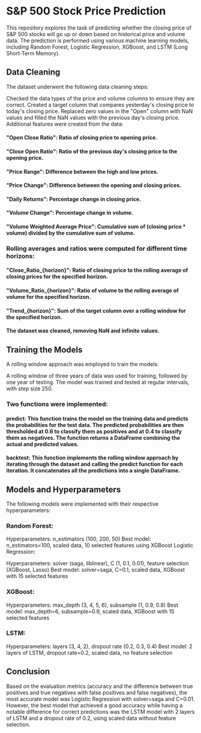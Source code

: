 # S&P 500 Stock Price Prediction
This repository explores the task of predicting whether the closing price of S&P 500 stocks will go up or down based on historical price and volume data. The prediction is performed using various machine learning models, including Random Forest, Logistic Regression, XGBoost, and LSTM (Long Short-Term Memory).

## Data Cleaning
The dataset underwent the following data cleaning steps:

Checked the data types of the price and volume columns to ensure they are correct.
Created a target column that compares yesterday's closing price to today's closing price.
Replaced zero values in the "Open" column with NaN values and filled the NaN values with the previous day's closing price.
Additional features were created from the data:

#### "Open Close Ratio": Ratio of closing price to opening price.
#### "Close Open Ratio": Ratio of the previous day's closing price to the opening price.
#### "Price Range": Difference between the high and low prices.
#### "Price Change": Difference between the opening and closing prices.
#### "Daily Returns": Percentage change in closing price.
#### "Volume Change": Percentage change in volume.
#### "Volume Weighted Average Price": Cumulative sum of (closing price * volume) divided by the cumulative sum of volume.

### Rolling averages and ratios were computed for different time horizons:

#### "Close_Ratio_{horizon}": Ratio of closing price to the rolling average of closing prices for the specified horizon.
#### "Volume_Ratio_{horizon}": Ratio of volume to the rolling average of volume for the specified horizon.
#### "Trend_{horizon}": Sum of the target column over a rolling window for the specified horizon.
#### The dataset was cleaned, removing NaN and infinite values.

## Training the Models
A rolling window approach was employed to train the models:

A rolling window of three years of data was used for training, followed by one year of testing.
The model was trained and tested at regular intervals, with step size 250.

### Two functions were implemented:

#### predict: This function trains the model on the training data and predicts the probabilities for the test data. The predicted probabilities are then thresholded at 0.6 to classify them as positives and at 0.4 to classify them as negatives. The function returns a DataFrame combining the actual and predicted values.

#### backtest: This function implements the rolling window approach by iterating through the dataset and calling the predict function for each iteration. It concatenates all the predictions into a single DataFrame.

## Models and Hyperparameters
The following models were implemented with their respective hyperparameters:

### Random Forest:

Hyperparameters: n_estimators (100, 200, 50)
Best model: n_estimators=100, scaled data, 10 selected features using XGBoost
Logistic Regression:

Hyperparameters: solver (saga, liblinear), C (1, 0.1, 0.01), feature selection (XGBoost, Lasso)
Best model: solver=saga, C=0.1, scaled data, XGBoost with 15 selected features

### XGBoost:

Hyperparameters: max_depth (3, 4, 5, 6), subsample (1, 0.9, 0.8)
Best model: max_depth=6, subsample=0.9, scaled data, XGBoost with 15 selected features

### LSTM:

Hyperparameters: layers (3, 4, 2), dropout rate (0.2, 0.3, 0.4)
Best model: 2 layers of LSTM, dropout rate=0.2, scaled data, no feature selection

## Conclusion
Based on the evaluation metrics (accuracy and the difference between true positives and true negatives with false positives and false negatives), the most accurate model was Logistic Regression with solver=saga and C=0.01. However, the best model that achieved a good accuracy while having a notable difference for correct predictions was the LSTM model with 2 layers of LSTM and a dropout rate of 0.2, using scaled data without feature selection.

